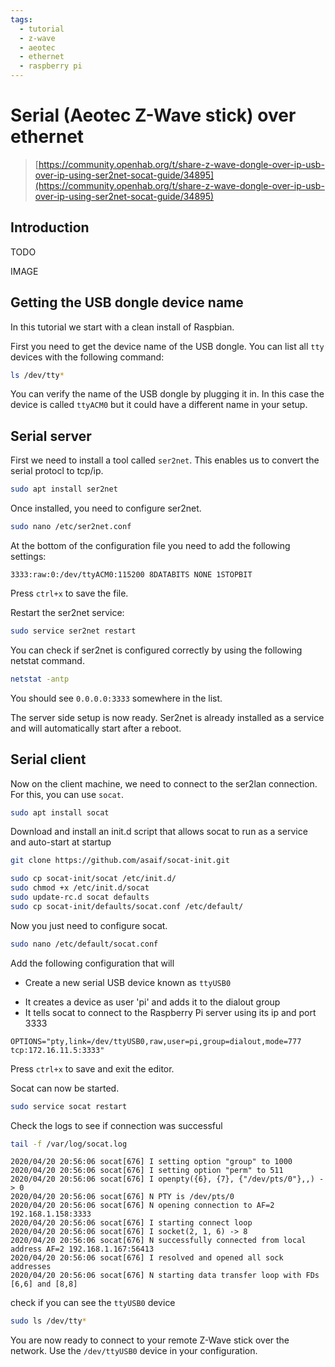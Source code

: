 ```yaml
---
tags:
  - tutorial
  - z-wave
  - aeotec
  - ethernet
  - raspberry pi
---
```


# Serial (Aeotec Z-Wave stick) over ethernet

> [https://community.openhab.org/t/share-z-wave-dongle-over-ip-usb-over-ip-using-ser2net-socat-guide/34895](https://community.openhab.org/t/share-z-wave-dongle-over-ip-usb-over-ip-using-ser2net-socat-guide/34895)

## Introduction

TODO

IMAGE

## Getting the USB dongle device name

In this tutorial we start with a clean install of Raspbian.

First you need to get the device name of the USB dongle. You can list all `tty`
devices with the following command:

```bash
ls /dev/tty*
```

You can verify the name of the USB dongle by plugging it in. In this case the device
is called `ttyACM0` but it could have a different name in your setup.

## Serial server

First we need to install a tool called `ser2net`. This enables us to convert the
serial protocl to tcp/ip.

```bash
sudo apt install ser2net
```

Once installed, you need to configure ser2net.

```bash
sudo nano /etc/ser2net.conf
```

At the bottom of the configuration file you need to add the following settings:

```text
3333:raw:0:/dev/ttyACM0:115200 8DATABITS NONE 1STOPBIT
```

Press `ctrl+x` to save the file.

Restart the ser2net service:

```bash
sudo service ser2net restart
```

You can check if ser2net is configured correctly by using the following netstat
command.

```bash
netstat -antp
```

You should see `0.0.0.0:3333` somewhere in the list.

The server side setup is now ready. Ser2net is already installed as a service and
will automatically start after a reboot.

## Serial client

Now on the client machine, we need to connect to the ser2lan connection. For this,
you can use `socat`.

```bash
sudo apt install socat
```

Download and install an init.d script that allows socat to run as a service and
auto-start at startup

```bash
git clone https://github.com/asaif/socat-init.git

sudo cp socat-init/socat /etc/init.d/
sudo chmod +x /etc/init.d/socat
sudo update-rc.d socat defaults
sudo cp socat-init/defaults/socat.conf /etc/default/
```

Now you just need to configure socat.

```bash
sudo nano /etc/default/socat.conf
```

Add the following configuration that will

* Create a new serial USB device known as `ttyUSB0`
<!-- need to check if this is needed in our setup-->
* It creates a device as user 'pi' and adds it to the dialout group
* It tells socat to connect to the Raspberry Pi server using its ip and port 3333

```text
OPTIONS="pty,link=/dev/ttyUSB0,raw,user=pi,group=dialout,mode=777 tcp:172.16.11.5:3333"
```

Press `ctrl+x` to save and exit the editor.

Socat can now be started.

```bash
sudo service socat restart
```

Check the logs to see if connection was successful

```bash
tail -f /var/log/socat.log
```

```text
2020/04/20 20:56:06 socat[676] I setting option "group" to 1000
2020/04/20 20:56:06 socat[676] I setting option "perm" to 511
2020/04/20 20:56:06 socat[676] I openpty({6}, {7}, {"/dev/pts/0"},,) -> 0
2020/04/20 20:56:06 socat[676] N PTY is /dev/pts/0
2020/04/20 20:56:06 socat[676] N opening connection to AF=2 192.168.1.158:3333
2020/04/20 20:56:06 socat[676] I starting connect loop
2020/04/20 20:56:06 socat[676] I socket(2, 1, 6) -> 8
2020/04/20 20:56:06 socat[676] N successfully connected from local address AF=2 192.168.1.167:56413
2020/04/20 20:56:06 socat[676] I resolved and opened all sock addresses
2020/04/20 20:56:06 socat[676] N starting data transfer loop with FDs [6,6] and [8,8]
```

check if you can see the `ttyUSB0` device

```bash
sudo ls /dev/tty*
```

You are now ready to connect to your remote Z-Wave stick over the network.
Use the `/dev/ttyUSB0` device in your configuration.

